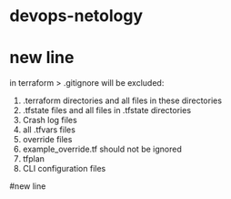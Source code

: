 # devops-netology
# new line

in terraform > .gitignore will be excluded:
1) .terraform directories and all files in these directories
2) .tfstate files and all files in .tfstate directories
3) Crash log files
4) all .tfvars files
5) override files
6) example_override.tf should not be ignored
7) tfplan
8) CLI configuration files

#new line
